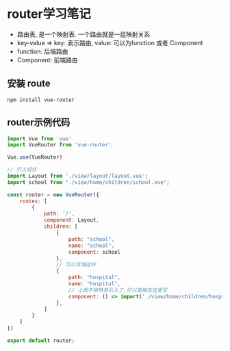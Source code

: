 # router学习笔记
- 路由表, 是一个映射表. 一个路由就是一组映射关系
- key-value => key: 表示路由, value: 可以为function 或者 Component
- function: 后端路由
- Component: 前端路由
## 安装 route
```
npm install vue-router
```

## router示例代码
```javascript
import Vue from 'vue'
import VueRouter from 'vue-router'

Vue.use(VueRouter)

// 引入组件
import Layout from './view/layout/layout.vue';
import school from "./view/home/children/school.vue";

const router = new VueRouter({
    routes: [
        {
            path: '/',
            component: Layout,
            children: [
                {
                    path: "school",
                    name: "school",
                    component: school
                },
                // 可以写成这样
                {
                    path: "hospital",
                    name: "hospital",
                    // 上面不用特意引入了,可以直接在这里写
                    component: () => import('./view/home/children/hospital.vue')
                },
            ]
        }
    ]
})

export default router;
```